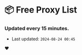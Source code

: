 # :package: Free Proxy List
### Updated every 15 minutes.

- Last updated: `2024-08-24 00:45`

:heart:
